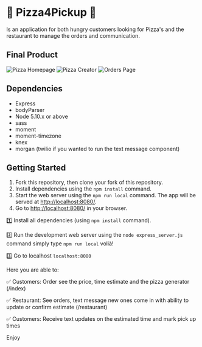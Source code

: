 # 🍕 Pizza4Pickup 🍕

Is an application for both hungry customers looking for Pizza's and the restaurant to manage the orders and communication.


## Final Product

![Pizza Homepage](https://github.com/wang790222/pizzaForPickup/blob/master/public/pizza_homepage.gif)
![Pizza Creator](https://github.com/wang790222/pizzaForPickup/blob/master/public/pizza_visual_creator.gif)
![Orders Page](https://github.com/wang790222/pizzaForPickup/blob/master/public/Screen%20Shot%202019-02-05%20at%2010.39.39%20AM.png)

## Dependencies

- Express
- bodyParser
- Node 5.10.x or above
- sass
- moment
- moment-timezone
- knex
- morgan
(twilio if you wanted to run the text message component)

## Getting Started

1. Fork this repository, then clone your fork of this repository.
2. Install dependencies using the `npm install` command.
3. Start the web server using the `npm run local` command. The app will be served at <http://localhost:8080/>.
4. Go to <http://localhost:8080/> in your browser.

1️⃣ Install all dependencies (using `npm install` command).

2️⃣ Run the development web server using the `node express_server.js` command simply type `npm run local` volià!

3️⃣ Go to localhost `localhost:8080`

Here you are able to:

✅ Customers: Order see the price, time estimate and the pizza generator (/index)

✅ Restaurant: See orders, text message new ones come in with ability to update or confirm estimate (/restaurant)

✅ Customers: Receive text updates on the estimated time and mark pick up times

Enjoy